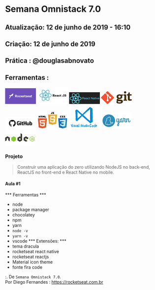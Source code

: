 # Semana Omnistack 7.0

## Atualização: 12 de junho de 2019 - 16:10
## Criação: 12 de junho de 2019
## Prática : @douglasabnovato

## Ferramentas : 

![Rocketseat](/images/logo-rocketseat.png)
![ReactJS](/images/logo-reactjs.jpg)
![React Native](/images/logo-react-native.png)
![Git](/images/logo-git.png)
![Github](/images/logo-github.png)
![HTML/CSS/Javascript](/images/logo-html-css-js.jpeg)
![VSCode](/images/logo-VSCode.png)
![Yarn](/images/logo-yarn.png)
![Nodejs](/images/logo-nodejs.png)

### Projeto
> Construir uma aplicação do zero utilizando NodeJS no back-end, ReactJS no front-end e React Native no mobile.

#### Aula #1
*** Ferramentas ***
- node 
- package manager 
- chocolatey
- npm 
- yarn
- `node -v`
- `yarn -v`
- vscode
*** Extensões: ***
- tema dracula
- rocketseat react native
- rocketseat reactjs
- Material icon theme
- fonte fira code

:. De `Semana Omnistack 7.0`.<br/> 
Por Diego Fernandes : https://rocketseat.com.br